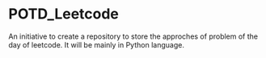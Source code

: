 # POTD_Leetcode
An initiative to create a repository to store the approches of problem of the day of leetcode.
It will be mainly in Python language.
